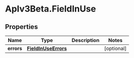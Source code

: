 # ApIv3Beta.FieldInUse

## Properties

Name | Type | Description | Notes
------------ | ------------- | ------------- | -------------
**errors** | [**FieldInUseErrors**](FieldInUseErrors.md) |  | [optional] 


